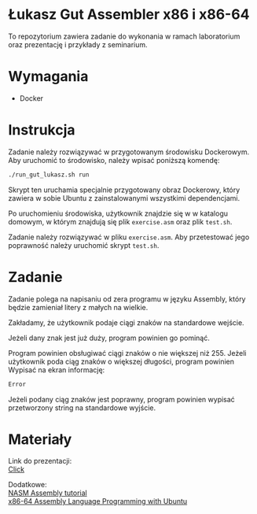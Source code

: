# Łukasz Gut Assembler x86 i x86-64
To repozytorium zawiera zadanie do wykonania w ramach laboratorium oraz
prezentację i przykłady z seminarium.

# Wymagania
- Docker

# Instrukcja
Zadanie należy rozwiązywać w przygotowanym środowisku Dockerowym.
Aby uruchomić to środowisko, należy wpisać poniższą komendę:

```sh
./run_gut_lukasz.sh run
```

Skrypt ten uruchamia specjalnie przygotowany obraz Dockerowy, który
zawiera w sobie Ubuntu z zainstalowanymi wszystkimi dependencjami.  

Po uruchomieniu środowiska, użytkownik znajdzie się w w katalogu domowym,
w którym znajdują się plik ```exercise.asm``` oraz plik ```test.sh```. 

Zadanie należy rozwiązywać w pliku ```exercise.asm```. 
Aby przetestować jego poprawność należy uruchomić skrypt ```test.sh```.

# Zadanie
Zadanie polega na napisaniu od zera programu w języku
Assembly, który będzie zamieniał litery z małych na wielkie.

Zakładamy, że użytkownik podaje ciągi znaków na standardowe wejście.  

Jeżeli dany znak jest już duży, program powinien go pominąć.

Program powinien obsługiwać ciągi znaków o nie większej niż 255.
Jeżeli użytkownik poda ciąg znaków o większej długości, program powinien
Wypisać na ekran informację:
```sh
Error
```

Jeżeli podany ciąg znaków jest poprawny, program powinien wypisać 
przetworzony string na standardowe wyjście.


# Materiały

Link do prezentacji:  
[Click](https://www.youtube.com/watch?v=8oT-eIkLEYA)

Dodatkowe:  
[NASM Assembly tutorial](https://www.tutorialspoint.com/assembly_programming/index.htm)  
[x86-64 Assembly Language Programming with Ubuntu](http://www.egr.unlv.edu/~ed/assembly64.pdf)
